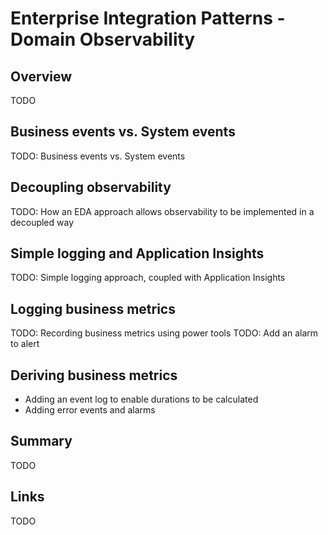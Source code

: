 # Enterprise Integration Patterns - Domain Observability

## Overview

TODO

## Business events vs. System events

TODO: Business events vs. System events

## Decoupling observability

TODO: How an EDA approach allows observability to be implemented in a decoupled way

## Simple logging and Application Insights

TODO: Simple logging approach, coupled with Application Insights

## Logging business metrics

TODO: Recording business metrics using power tools
TODO: Add an alarm to alert 

## Deriving business metrics

- Adding an event log to enable durations to be calculated
- Adding error events and alarms

## Summary

TODO

## Links

TODO

